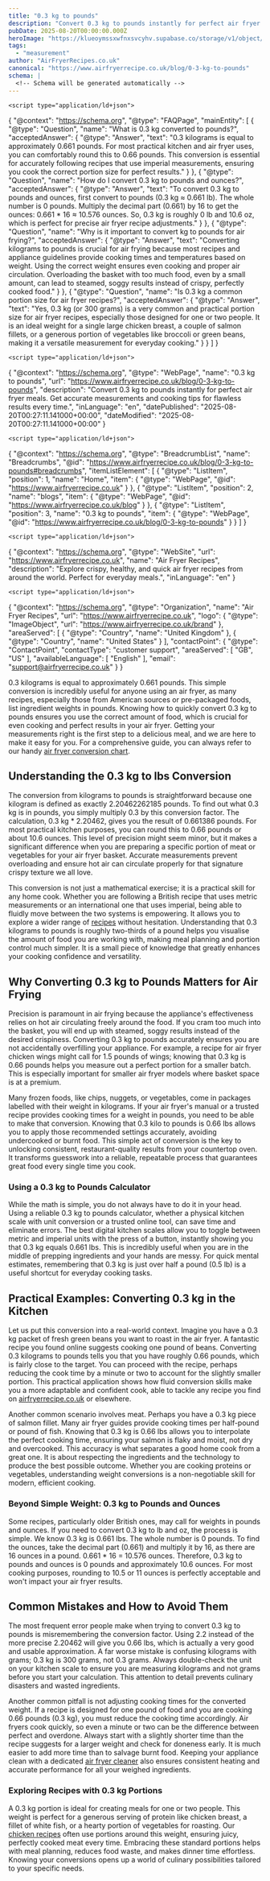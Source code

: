 ```yaml
---
title: "0.3 kg to pounds"
description: "Convert 0.3 kg to pounds instantly for perfect air fryer meals. Get accurate measurements and cooking tips for flawless results every time."
pubDate: 2025-08-20T00:00:00.000Z
heroImage: "https://klueoymssxwfnxsvcyhv.supabase.co/storage/v1/object/public/Shmucket/0-3-kg-to-pounds.webp"
tags:
  - "measurement"
author: "AirFryerRecipes.co.uk"
canonical: "https://www.airfryerrecipe.co.uk/blog/0-3-kg-to-pounds"
schema: |
  <!-- Schema will be generated automatically -->
---
```

<script type="application/ld+json">
{
    "@context": "https://schema.org",
    "@type": "BlogPosting",
    "url": "https://www.airfryerrecipe.co.uk/blog/0-3-kg-to-pounds",
    "mainEntityOfPage": {
        "@type": "WebPage",
        "@id": "https://www.airfryerrecipe.co.uk/blog/0-3-kg-to-pounds"
    },
    "headline": "Quick 0.3 kg to Pounds Conversion for Your Air Fryer",
    "description": "Convert 0.3 kg to pounds instantly for perfect air fryer meals. Get accurate measurements and cooking tips for flawless results every time.",
    "author": {
        "@type": "Person",
        "name": "AirFryerRecipes.co.uk",
        "url": "https://www.airfryerrecipe.co.uk/about",
        "image": {
            "@type": "ImageObject",
            "url": "https://klueoymssxwfnxsvcyhv.supabase.co/storage/v1/object/public/Shmucket/Me.jpg"
        }
    },
    "publisher": {
        "@type": "Organization",
        "name": "Air Fryer Recipe",
        "logo": {
            "@type": "ImageObject",
            "url": "https://cdn.prod.website-files.com/68224a465dfe9a7ab4f57570/6844191451a8b2f1e37e63cc_Untitled%20design%20-%202025-06-05T205644.948%20(1).png"
        }
    },
    "datePublished": "2025-08-20T00:27:11.141Z",
    "dateModified": "2025-08-20T00:27:11.141Z",
    "image": {
        "@type": "ImageObject",
        "url": "https://klueoymssxwfnxsvcyhv.supabase.co/storage/v1/object/public/Shmucket/0-3-kg-to-pounds.webp"
    },
    "about": {
        "@type": "Thing",
        "name": "Measurement"
    },
    "articleSection": "Measurement",
    "inLanguage": "en-GB"
}
</script>

    <script type="application/ld+json">
{
    "@context": "https://schema.org",
    "@type": "FAQPage",
    "mainEntity": [
        {
            "@type": "Question",
            "name": "What is 0.3 kg converted to pounds?",
            "acceptedAnswer": {
                "@type": "Answer",
                "text": "0.3 kilograms is equal to approximately 0.661 pounds. For most practical kitchen and air fryer uses, you can comfortably round this to 0.66 pounds. This conversion is essential for accurately following recipes that use imperial measurements, ensuring you cook the correct portion size for perfect results."
            }
        },
        {
            "@type": "Question",
            "name": "How do I convert 0.3 kg to pounds and ounces?",
            "acceptedAnswer": {
                "@type": "Answer",
                "text": "To convert 0.3 kg to pounds and ounces, first convert to pounds (0.3 kg ≈ 0.661 lb). The whole number is 0 pounds. Multiply the decimal part (0.661) by 16 to get the ounces: 0.661 * 16 ≈ 10.576 ounces. So, 0.3 kg is roughly 0 lb and 10.6 oz, which is perfect for precise air fryer recipe adjustments."
            }
        },
        {
            "@type": "Question",
            "name": "Why is it important to convert kg to pounds for air frying?",
            "acceptedAnswer": {
                "@type": "Answer",
                "text": "Converting kilograms to pounds is crucial for air frying because most recipes and appliance guidelines provide cooking times and temperatures based on weight. Using the correct weight ensures even cooking and proper air circulation. Overloading the basket with too much food, even by a small amount, can lead to steamed, soggy results instead of crispy, perfectly cooked food."
            }
        },
        {
            "@type": "Question",
            "name": "Is 0.3 kg a common portion size for air fryer recipes?",
            "acceptedAnswer": {
                "@type": "Answer",
                "text": "Yes, 0.3 kg (or 300 grams) is a very common and practical portion size for air fryer recipes, especially those designed for one or two people. It is an ideal weight for a single large chicken breast, a couple of salmon fillets, or a generous portion of vegetables like broccoli or green beans, making it a versatile measurement for everyday cooking."
            }
        }
    ]
}
</script>

    <script type="application/ld+json">
{
    "@context": "https://schema.org",
    "@type": "WebPage",
    "name": "0.3 kg to pounds",
    "url": "https://www.airfryerrecipe.co.uk/blog/0-3-kg-to-pounds",
    "description": "Convert 0.3 kg to pounds instantly for perfect air fryer meals. Get accurate measurements and cooking tips for flawless results every time.",
    "inLanguage": "en",
    "datePublished": "2025-08-20T00:27:11.141000+00:00",
    "dateModified": "2025-08-20T00:27:11.141000+00:00"
}
</script>

    <script type="application/ld+json">
{
    "@context": "https://schema.org",
    "@type": "BreadcrumbList",
    "name": "Breadcrumbs",
    "@id": "https://www.airfryerrecipe.co.uk/blog/0-3-kg-to-pounds#breadcrumbs",
    "itemListElement": [
        {
            "@type": "ListItem",
            "position": 1,
            "name": "Home",
            "item": {
                "@type": "WebPage",
                "@id": "https://www.airfryerrecipe.co.uk"
            }
        },
        {
            "@type": "ListItem",
            "position": 2,
            "name": "blogs",
            "item": {
                "@type": "WebPage",
                "@id": "https://www.airfryerrecipe.co.uk/blog"
            }
        },
        {
            "@type": "ListItem",
            "position": 3,
            "name": "0.3 kg to pounds",
            "item": {
                "@type": "WebPage",
                "@id": "https://www.airfryerrecipe.co.uk/blog/0-3-kg-to-pounds"
            }
        }
    ]
}
</script>

    <script type="application/ld+json">
{
    "@context": "https://schema.org",
    "@type": "WebSite",
    "url": "https://www.airfryerrecipe.co.uk",
    "name": "Air Fryer Recipes",
    "description": "Explore crispy, healthy, and quick air fryer recipes from around the world. Perfect for everyday meals.",
    "inLanguage": "en"
}
</script>

    <script type="application/ld+json">
{
    "@context": "https://schema.org",
    "@type": "Organization",
    "name": "Air Fryer Recipes",
    "url": "https://www.airfryerrecipe.co.uk",
    "logo": {
        "@type": "ImageObject",
        "url": "https://www.airfryerrecipe.co.uk/brand"
    },
    "areaServed": [
        {
            "@type": "Country",
            "name": "United Kingdom"
        },
        {
            "@type": "Country",
            "name": "United States"
        }
    ],
    "contactPoint": {
        "@type": "ContactPoint",
        "contactType": "customer support",
        "areaServed": [
            "GB",
            "US"
        ],
        "availableLanguage": [
            "English"
        ],
        "email": "support@airfryerrecipe.co.uk"
    }
}
</script>

<p>0.3 kilograms is equal to approximately 0.661 pounds. This simple conversion is incredibly useful for anyone using an air fryer, as many recipes, especially those from American sources or pre-packaged foods, list ingredient weights in pounds. Knowing how to quickly convert 0.3 kg to pounds ensures you use the correct amount of food, which is crucial for even cooking and perfect results in your air fryer. Getting your measurements right is the first step to a delicious meal, and we are here to make it easy for you. For a comprehensive guide, you can always refer to our handy <a href="https://www.airfryerrecipe.co.uk/air-fryer-conversion-chart">air fryer conversion chart</a>.</p>

<h2>Understanding the 0.3 kg to lbs Conversion</h2>
<p>The conversion from kilograms to pounds is straightforward because one kilogram is defined as exactly 2.20462262185 pounds. To find out what 0.3 kg is in pounds, you simply multiply 0.3 by this conversion factor. The calculation, 0.3 kg * 2.20462, gives you the result of 0.661386 pounds. For most practical kitchen purposes, you can round this to 0.66 pounds or about 10.6 ounces. This level of precision might seem minor, but it makes a significant difference when you are preparing a specific portion of meat or vegetables for your air fryer basket. Accurate measurements prevent overloading and ensure hot air can circulate properly for that signature crispy texture we all love.</p>
<p>This conversion is not just a mathematical exercise; it is a practical skill for any home cook. Whether you are following a British recipe that uses metric measurements or an international one that uses imperial, being able to fluidly move between the two systems is empowering. It allows you to explore a wider range of <a href="https://www.airfryerrecipe.co.uk/recipes">recipes</a> without hesitation. Understanding that 0.3 kilograms to pounds is roughly two-thirds of a pound helps you visualise the amount of food you are working with, making meal planning and portion control much simpler. It is a small piece of knowledge that greatly enhances your cooking confidence and versatility.</p>

<h2>Why Converting 0.3 kg to Pounds Matters for Air Frying</h2>
<p>Precision is paramount in air frying because the appliance's effectiveness relies on hot air circulating freely around the food. If you cram too much into the basket, you will end up with steamed, soggy results instead of the desired crispiness. Converting 0.3 kg to pounds accurately ensures you are not accidentally overfilling your appliance. For example, a recipe for air fryer chicken wings might call for 1.5 pounds of wings; knowing that 0.3 kg is 0.66 pounds helps you measure out a perfect portion for a smaller batch. This is especially important for smaller air fryer models where basket space is at a premium.</p>
<p>Many frozen foods, like chips, nuggets, or vegetables, come in packages labelled with their weight in kilograms. If your air fryer's manual or a trusted recipe provides cooking times for a weight in pounds, you need to be able to make that conversion. Knowing that 0.3 kilo to pounds is 0.66 lbs allows you to apply those recommended settings accurately, avoiding undercooked or burnt food. This simple act of conversion is the key to unlocking consistent, restaurant-quality results from your countertop oven. It transforms guesswork into a reliable, repeatable process that guarantees great food every single time you cook.</p>

<h3>Using a 0.3 kg to Pounds Calculator</h3>
<p>While the math is simple, you do not always have to do it in your head. Using a reliable 0.3 kg to pounds calculator, whether a physical kitchen scale with unit conversion or a trusted online tool, can save time and eliminate errors. The best digital kitchen scales allow you to toggle between metric and imperial units with the press of a button, instantly showing you that 0.3 kg equals 0.661 lbs. This is incredibly useful when you are in the middle of prepping ingredients and your hands are messy. For quick mental estimates, remembering that 0.3 kg is just over half a pound (0.5 lb) is a useful shortcut for everyday cooking tasks.</p>

<h2>Practical Examples: Converting 0.3 kg in the Kitchen</h2>
<p>Let us put this conversion into a real-world context. Imagine you have a 0.3 kg packet of fresh green beans you want to roast in the air fryer. A fantastic recipe you found online suggests cooking one pound of beans. Converting 0.3 kilograms to pounds tells you that you have roughly 0.66 pounds, which is fairly close to the target. You can proceed with the recipe, perhaps reducing the cook time by a minute or two to account for the slightly smaller portion. This practical application shows how fluid conversion skills make you a more adaptable and confident cook, able to tackle any recipe you find on <a href="https://www.airfryerrecipe.co.uk/">airfryerrecipe.co.uk</a> or elsewhere.</p>
<p>Another common scenario involves meat. Perhaps you have a 0.3 kg piece of salmon fillet. Many air fryer guides provide cooking times per half-pound or pound of fish. Knowing that 0.3 kg is 0.66 lbs allows you to interpolate the perfect cooking time, ensuring your salmon is flaky and moist, not dry and overcooked. This accuracy is what separates a good home cook from a great one. It is about respecting the ingredients and the technology to produce the best possible outcome. Whether you are cooking proteins or vegetables, understanding weight conversions is a non-negotiable skill for modern, efficient cooking.</p>

<h3>Beyond Simple Weight: 0.3 kg to Pounds and Ounces</h3>
<p>Some recipes, particularly older British ones, may call for weights in pounds and ounces. If you need to convert 0.3 kg to lb and oz, the process is simple. We know 0.3 kg is 0.661 lbs. The whole number is 0 pounds. To find the ounces, take the decimal part (0.661) and multiply it by 16, as there are 16 ounces in a pound. 0.661 * 16 = 10.576 ounces. Therefore, 0.3 kg to pounds and ounces is 0 pounds and approximately 10.6 ounces. For most cooking purposes, rounding to 10.5 or 11 ounces is perfectly acceptable and won't impact your air fryer results.</p>

<h2>Common Mistakes and How to Avoid Them</h2>
<p>The most frequent error people make when trying to convert 0.3 kg to pounds is misremembering the conversion factor. Using 2.2 instead of the more precise 2.20462 will give you 0.66 lbs, which is actually a very good and usable approximation. A far worse mistake is confusing kilograms with grams; 0.3 kg is 300 grams, not 0.3 grams. Always double-check the unit on your kitchen scale to ensure you are measuring kilograms and not grams before you start your calculation. This attention to detail prevents culinary disasters and wasted ingredients.</p>
<p>Another common pitfall is not adjusting cooking times for the converted weight. If a recipe is designed for one pound of food and you are cooking 0.66 pounds (0.3 kg), you must reduce the cooking time accordingly. Air fryers cook quickly, so even a minute or two can be the difference between perfect and overdone. Always start with a slightly shorter time than the recipe suggests for a larger weight and check for doneness early. It is much easier to add more time than to salvage burnt food. Keeping your appliance clean with a dedicated <a href="https://www.airfryerrecipe.co.uk/air-fryer-cleaner">air fryer cleaner</a> also ensures consistent heating and accurate performance for all your weighed ingredients.</p>

<h3>Exploring Recipes with 0.3 kg Portions</h3>
<p>A 0.3 kg portion is ideal for creating meals for one or two people. This weight is perfect for a generous serving of protein like chicken breast, a fillet of white fish, or a hearty portion of vegetables for roasting. Our <a href="https://www.airfryerrecipe.co.uk/recipe-category/chicken">chicken recipes</a> often use portions around this weight, ensuring juicy, perfectly cooked meat every time. Embracing these standard portions helps with meal planning, reduces food waste, and makes dinner time effortless. Knowing your conversions opens up a world of culinary possibilities tailored to your specific needs.</p>
